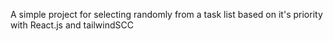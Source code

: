 A simple project for selecting randomly from a task list based on it's priority with React.js and tailwindSCC
